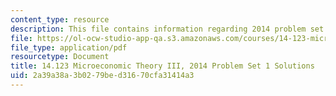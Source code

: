 ```yaml
---
content_type: resource
description: This file contains information regarding 2014 problem set 1 solutions.
file: https://ol-ocw-studio-app-qa.s3.amazonaws.com/courses/14-123-microeconomic-theory-iii-spring-2015/2a39a38a3b0279bed31670cfa31414a3_MIT14_123S15_PSet_1_Sol_14.pdf
file_type: application/pdf
resourcetype: Document
title: 14.123 Microeconomic Theory III, 2014 Problem Set 1 Solutions
uid: 2a39a38a-3b02-79be-d316-70cfa31414a3
---
```

